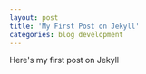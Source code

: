 ```yaml
---
layout: post
title: 'My First Post on Jekyll'
categories: blog development
---
```


Here's my first post on Jekyll